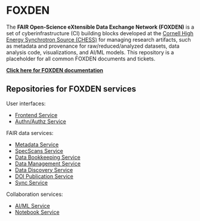 # FOXDEN
The **FAIR Open-Science eXtensible Data Exchange Network (FOXDEN)** is a set of cyberinfrastructure (CI)
building blocks developed at the [Cornell High Energy Synchrotron Source (CHESS)](https://www.chess.cornell.edu/)
for managing research artifacts, such as metadata and provenance for raw/reduced/analyzed datasets, data analysis
code, visualizations, and AI/ML models. This repository is a placeholder for all common FOXDEN documents and tickets.

[**Click here for FOXDEN documentation**](https://chesscomputing.github.io/FOXDEN/)

## Repositories for FOXDEN services
User interfaces:
- [Frontend Service](https://github.com/CHESSComputing/Frontend)
- [Authn/Authz Service](https://github.com/CHESSComputing/Authz)

FAIR data services:
- [Metadata Service](https://github.com/CHESSComputing/MetaData)
- [SpecScans Service](https://github.com/CHESSComputing/SpecScansService)
- [Data Bookkeeping Service](https://github.com/CHESSComputing/DataBookkeeping)
- [Data Management Service](https://github.com/CHESSComputing/DataManagement)
- [Data Discovery Service](https://github.com/CHESSComputing/DataDiscovery)
- [DOI Publication Service](https://github.com/CHESSComputing/DOIService)
- [Sync Service](https://github.com/CHESSComputing/SyncService)

Collaboration services:
- [AI/ML Service](https://github.com/CHESSComputing/MLHub)
- [Notebook Service](https://github.com/CHESSComputing/CHAPaaS)

